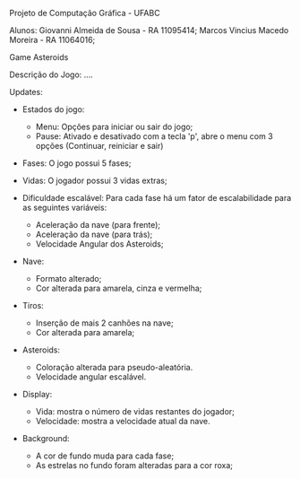 Projeto de Computação Gráfica - UFABC

Alunos:
Giovanni Almeida de Sousa - RA 11095414;
Marcos Vincius Macedo Moreira - RA 11064016;

Game Asteroids

Descrição do Jogo:
 ....

Updates:

- Estados do jogo:
	- Menu: Opções para iniciar ou sair do jogo;
	- Pause: Ativado e desativado com a tecla 'p', abre o menu com 3 opções (Continuar, reiniciar e sair)
- Fases: O jogo possui 5 fases;
- Vidas: O jogador possui 3 vidas extras; 
- Dificuldade escalável: Para cada fase há um fator de escalabilidade para as seguintes variáveis:
	- Aceleração da nave (para frente);
	- Aceleração da nave (para trás);
	- Velocidade Angular dos Asteroids;
- Nave: 
	- Formato alterado;
	- Cor alterada para amarela, cinza e vermelha;
- Tiros: 
	- Inserção de mais 2 canhões na nave;
	- Cor alterada para amarela;

- Asteroids: 
	- Coloração alterada para pseudo-aleatória.
	- Velocidade angular escalável.

- Display:	
	- Vida: mostra o número de vidas restantes do jogador;
	- Velocidade: mostra a velocidade atual da nave.

- Background: 
	- A cor de fundo muda para cada fase;
	- As estrelas no fundo foram alteradas para a cor roxa;

